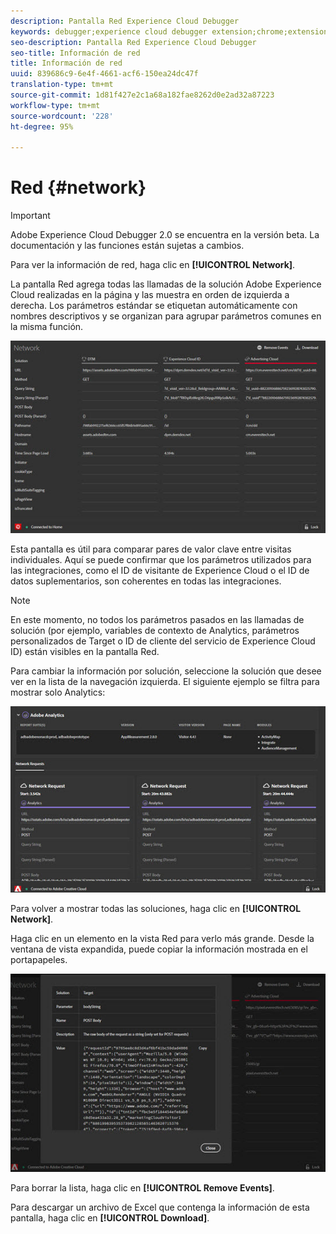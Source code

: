 ```yaml
---
description: Pantalla Red Experience Cloud Debugger
keywords: debugger;experience cloud debugger extension;chrome;extension;network;information
seo-description: Pantalla Red Experience Cloud Debugger
seo-title: Información de red
title: Información de red
uuid: 839686c9-6e4f-4661-acf6-150ea24dc47f
translation-type: tm+mt
source-git-commit: 1d81f427e2c1a68a182fae8262d0e2ad32a87223
workflow-type: tm+mt
source-wordcount: '228'
ht-degree: 95%

---
```



# Red {#network}

>[!IMPORTANT]
>
>Adobe Experience Cloud Debugger 2.0 se encuentra en la versión beta. La documentación y las funciones están sujetas a cambios.

Para ver la información de red, haga clic en **[!UICONTROL Network]**.

La pantalla Red agrega todas las llamadas de la solución Adobe Experience Cloud realizadas en la página y las muestra en orden de izquierda a derecha. Los parámetros estándar se etiquetan automáticamente con nombres descriptivos y se organizan para agrupar parámetros comunes en la misma función.

![](assets/network.jpg)

Esta pantalla es útil para comparar pares de valor clave entre visitas individuales. Aquí se puede confirmar que los parámetros utilizados para las integraciones, como el ID de visitante de Experience Cloud o el ID de datos suplementarios, son coherentes en todas las integraciones.

>[!NOTE]
>
>En este momento, no todos los parámetros pasados en las llamadas de solución (por ejemplo, variables de contexto de Analytics, parámetros personalizados de Target o ID de cliente del servicio de Experience Cloud ID) están visibles en la pantalla Red.

Para cambiar la información por solución, seleccione la solución que desee ver en la lista de la navegación izquierda. El siguiente ejemplo se filtra para mostrar solo Analytics:

![](assets/network-analytics.jpg)

Para volver a mostrar todas las soluciones, haga clic en **[!UICONTROL Network]**.

Haga clic en un elemento en la vista Red para verlo más grande. Desde la ventana de vista expandida, puede copiar la información mostrada en el portapapeles.

![](assets/network-expand.jpg)

<!--Use the icon at the top of each column to copy the server call URL to your clipboard, where you can paste it into another document for reference or debugging purposes.

![](assets/copy.jpg)-->

Para borrar la lista, haga clic en **[!UICONTROL Remove Events]**.

Para descargar un archivo de Excel que contenga la información de esta pantalla, haga clic en **[!UICONTROL Download]**.
